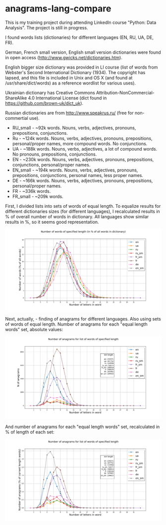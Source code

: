 # anagrams-lang-compare
This is my training project during attending LinkedIn course "Python: Data Analysis". The project is still in progress.

I found words lists (dictionaries) for different languages (EN, RU, UA, DE, FR). 

German, French small version, English small version dictionaries were found in open access (http://www.gwicks.net/dictionaries.htm). 

English bigger size dictionary was provided in LI course (list of words from Webster's Second International Dictionary (1934). The copyright has lapsed, and this file is included in Unix and OS X (and found at /usr/share/dict/words) as a reference wordlist for various uses). 

Ukrainian dictionary has Creative Commons Attribution-NonCommercial-ShareAlike 4.0 International License (dict found in https://github.com/brown-uk/dict_uk). 

Russian dictionaries are from http://www.speakrus.ru/ (free for non-commertial use).


- RU_small - ~92k words. Nouns, verbs, adjectives, pronouns, prepositions, conjunctions.
- Ru      - ~124k words. Nouns, verbs, adjectives, pronouns, prepositions, personal/proper names, more compound words. No conjunctions.
- UA      - ~188k words. Nouns, verbs, adjectives, a lot of compound words. No pronouns, prepositions, conjunctions.
- EN      - ~230k words. Nouns, verbs, adjectives, pronouns, prepositions, conjunctions, personal/proper names.
- EN_small - ~194k words. Nouns, verbs, adjectives, pronouns, prepositions, conjunctions, personal names, less proper names.
- DE      - ~166k words. Nouns, verbs, adjectives, pronouns, prepositions, personal/proper names.
- FR      - ~336k words.
- FR_small - ~209k words.

First, I divided lists into sets of words of equal length. To equalize results for different dictionaries sizes (for different languages), I recalculated results in % of overall number of words in dictionary. All languages show similar results in %, so it seems good representation.

![Output figure](https://github.com/andr-nau/anagrams-lang-compare/blob/master/words_percent.png "words in %")

Next, actually, - finding of anagrams for different languages. Also using sets of words of equal length. Number of anagrams for each "equal length words" set, absolute values:

![Output figure](https://github.com/andr-nau/anagrams-lang-compare/blob/master/anagrams.png "anagrams")

And number of anagrams for each "equal length words" set, recalculated in % of length of each set:

![Output figure](https://github.com/andr-nau/anagrams-lang-compare/blob/master/anagrams_percent.png "anagrams in %")
